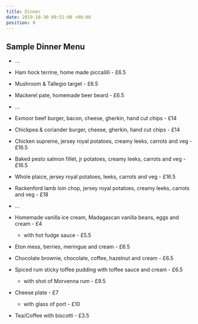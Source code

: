 ```yaml
---
title: Dinner
date: 2019-10-30 09:51:00 +00:00
position: 0
---
```


## Sample Dinner Menu

* ...

* Ham hock terrine, home made piccalilli - £6.5

* Mushroom & Tallegio target - £6.5

* Mackerel pate, homemade beer beard - £6.5

* ...

* Exmoor beef burger, bacon, cheese, gherkin, hand cut chips - £14

* Chickpea & coriander burger, cheese, gherkin, hand cut chips - £14

* Chicken supreme, jersey royal potatoes, creamy leeks, carrots and veg - £16.5

* Baked pesto salmon fillet, jr potatoes, creamy leeks, carrots and veg - £16.5

* Whole plaice, jersey royal potatoes, leeks, carrots and veg - £16.5

* Rackenford lamb loin chop, jersey royal potatoes, creamy leeks, carrots and veg - £18

* ...

* Homemade vanilla ice cream, Madagascan vanilla beans, eggs and cream - £4

  * with hot fudge sauce - £5.5

* Eton mess, berries, meringue and cream - £6.5

* Chocolate brownie, chocolate, coffee, hazelnut and cream - £6.5

* Spiced rum sticky toffee pudding with toffee sauce and cream - £6.5

  * with shot of Morvenna rum - £9.5

* Cheese plate - £7

  * with glass of port - £10

* Tea/Coffee with biscotti - £3.5
